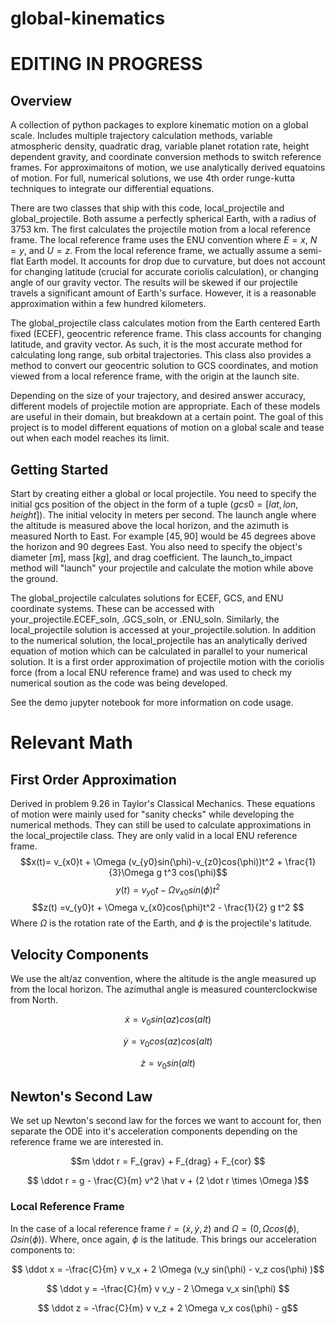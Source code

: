 # global-kinematics
# EDITING IN PROGRESS
## Overview
A collection of python packages to explore kinematic motion on a global scale. Includes multiple trajectory calculation methods, variable atmospheric density, quadratic drag, variable planet rotation rate, height dependent gravity, and coordinate conversion methods to switch reference frames. For approximaitons of motion, we use analytically derived equatoins of motion. For full, numerical solutions, we use 4th order runge-kutta techniques to integrate our differential equations.

There are two classes that ship with this code, local_projectile and global_projectile. Both assume a perfectly spherical Earth, with a radius of $3753$ km. The first calculates the projectile motion from a local reference frame. The local reference frame uses the ENU convention where $E=x$, $N=y$, and $U=z$. From the local reference frame, we actually assume a semi-flat Earth model. It accounts for drop due to curvature, but does not account for changing latitude (crucial for accurate coriolis calculation), or changing angle of our gravity vector. The results will be skewed if our projectile travels a significant amount of Earth's surface. However, it is a reasonable approximation within a few hundred kilometers.

The global_projectile class calculates motion from the Earth centered Earth fixed (ECEF), geocentric reference frame. This class accounts for changing latitude, and gravity vector. As such, it is the most accurate method for calculating long range, sub orbital trajectories. This class also provides a method to convert our geocentric solution to GCS coordinates, and motion viewed from a local reference frame, with the origin at the launch site.

Depending on the size of your trajectory, and desired answer accuracy, different models of projectile motion are appropriate. Each of these models are useful in their domain, but breakdown at a certain point. The goal of this project is to model different equations of motion on a global scale and tease out when each model reaches its limit.

## Getting Started
Start by creating either a global or local projectile. You need to specify the initial gcs position of the object in the form of a tuple ($gcs0 = [lat,lon,height]$). The initial velocity in meters per second. The launch angle where the altitude is measured above the local horizon, and the azimuth is measured North to East. For example $[45,90]$ would be $45$ degrees above the horizon and $90$ degrees East. You also need to specify the object's diameter $[m]$, mass $[kg]$, and drag coefficient. The launch_to_impact method will "launch" your projectile and calculate the motion while above the ground.

The global_projectile calculates solutions for ECEF, GCS, and ENU coordinate systems. These can be accessed with your_projectile.ECEF_soln, .GCS_soln, or .ENU_soln. Similarly, the local_projectile solution is accessed at your_projectile.solution. In addition to the numerical solution, the local_projectile has an analytically derived equation of motion which can be calculated in parallel to your numerical solution. It is a first order approximation of projectile motion with the coriolis force (from a local ENU reference frame) and was used to check my numerical soution as the code was being developed.

See the demo jupyter notebook for more information on code usage.

# Relevant Math
## First Order Approximation
Derived in problem 9.26 in Taylor's Classical Mechanics. These equations of motion were mainly used for "sanity checks" while developing the numerical methods. They can still be used to calculate approximations in the local_projectile class. They are only valid in a local ENU reference frame. 
$$x(t)= v_{x0}t + \Omega (v_{y0}sin(\phi)-v_{z0}cos(\phi))t^2 + \frac{1}{3}\Omega g t^3 cos(\phi)$$
$$y(t) =v_{y0}t - \Omega v_{x0}sin(\phi)t^2 $$
$$z(t) =v_{y0}t + \Omega v_{x0}cos(\phi)t^2 - \frac{1}{2} g t^2 $$
Where $\Omega$ is the rotation rate of the Earth, and $\phi$ is the projectile's latitude.

## Velocity Components
We use the alt/az convention, where the altitude is the angle measured up from the local horizon. The azimuthal angle is measured counterclockwise from North.

$$ \dot x = v_0 sin(az) cos(alt) $$

$$ \dot y = v_0 cos(az) cos(alt) $$

$$ \dot z = v_0 sin(alt) $$

## Newton's Second Law
We set up Newton's second law for the forces we want to account for, then separate the ODE into it's acceleration components depending on the reference frame we are interested in.

$$m \ddot r = F_{grav} + F_{drag} + F_{cor} $$

$$ \ddot r = g - \frac{C}{m} v^2 \hat v + (2 \dot r \times \Omega )$$

### Local Reference Frame
In the case of a local reference frame $\dot r = (\dot x, \dot y, \dot z)$ and $\Omega = (0, \Omega cos(\phi), \Omega sin(\phi))$. Where, once again, $\phi$ is the latitude. This brings our acceleration components to:

$$ \ddot x = -\frac{C}{m} v v_x + 2 \Omega (v_y sin(\phi) - v_z cos(\phi) )$$  

$$ \ddot y = -\frac{C}{m} v v_y - 2 \Omega v_x sin(\phi) $$

$$ \ddot z = -\frac{C}{m} v v_z + 2 \Omega v_x cos(\phi) - g$$
